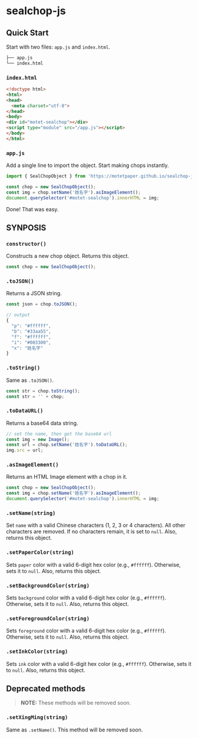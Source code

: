 # sealchop-js

## Quick Start

Start with two files: `app.js` and `index.html`.

```bash
├── app.js
└── index.html
```

### `index.html`

```html
<!doctype html>
<html>
<head>
  <meta charset="utf-8">
</head>
<body>
<div id="motet-sealchop"></div>
<script type="module" src="/app.js"></script>
</body>
</html>
```

### `app.js`

Add a single line to import the object. Start making chops instantly.

```javascript
import { SealChopObject } from 'https://motetpaper.github.io/sealchop-js/SealChopObject.js'

const chop = new SealChopObject();
const img = chop.setName('姓名字').asImageElement();
document.querySelector('#motet-sealchop').innerHTML = img;
```

Done! That was easy.

## SYNPOSIS

### `constructor()`

Constructs a new chop object. Returns this object.

```javascript
const chop = new SealChopObject();
```

### `.toJSON()`

Returns a JSON string.

```javascript
const json = chop.toJSON();

// output
{
  "p": "#ffffff",
  "b": "#33aa55",
  "f": "#ffffff",
  "i": "#003300",
  "x": "姓名字"
}
```

### `.toString()`

Same as `.toJSON()`.

```javascript
const str = chop.toString();
const str = '' + chop;
```

### `.toDataURL()`

Returns a base64 data string.

```javascript
// set the name, then get the base64 url
const img = new Image();
const url = chop.setName('姓名字').toDataURL();
img.src = url;
```

### `.asImageElement()`

Returns an HTML Image element with a chop in it.

```javascript
const chop = new SealChopObject();
const img = chop.setName('姓名字').asImageElement();
document.querySelector('#motet-sealchop').innerHTML = img;
```

### `.setName(string)`

Set `name` with a valid Chinese characters (1, 2, 3 or 4 characters). All other characters are removed. If no characters remain, it is set to `null`. Also, returns this object.

### `.setPaperColor(string)`

Sets `paper` color with a valid 6-digit hex color (e.g., `#ffffff`). Otherwise, sets it to `null`. Also, returns this object.

### `.setBackgroundColor(string)`

Sets `background` color with a valid 6-digit hex color (e.g., `#ffffff`). Otherwise, sets it to `null`. Also, returns this object.


### `.setForegroundColor(string)`

Sets `foreground` color with a valid 6-digit hex color (e.g., `#ffffff`). Otherwise, sets it to `null`. Also, returns this object.


### `.setInkColor(string)`

Sets `ink` color with a valid 6-digit hex color (e.g., `#ffffff`). Otherwise, sets it to `null`. Also, returns this object.


## Deprecated methods

> **NOTE:** These methods will be removed soon.

### `.setXingMing(string)`

Same as `.setName()`. This method will be removed soon.


